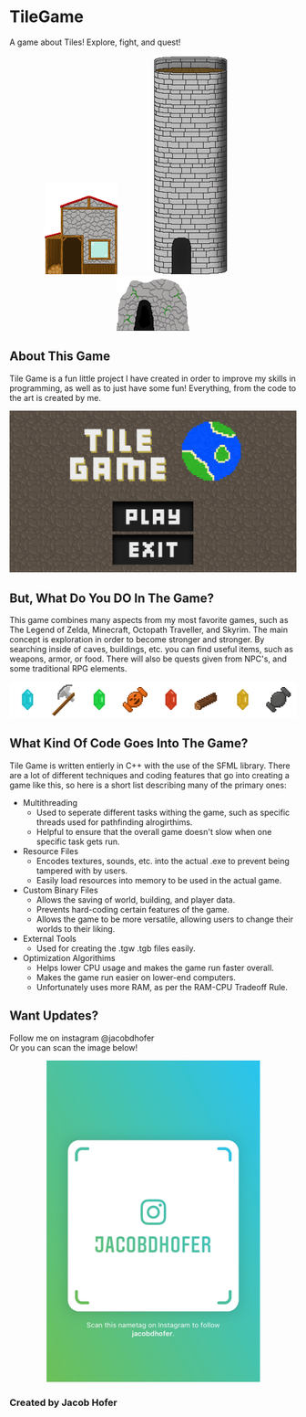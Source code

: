 # TileGame
A game about Tiles! Explore, fight, and quest!

<p align="center">
  <img width="128" height="160" src="https://github.com/CodeAX2/TileGame/blob/master/TileGame/Resources/Textures/WoodHut.png">
  &emsp;&emsp;&emsp;&emsp;
  <img width="128" height="384" src="https://github.com/CodeAX2/TileGame/blob/master/TileGame/Resources/Textures/Tower.png">
  &emsp;&emsp;&emsp;&emsp;
  <img width="128" height="96" src="https://github.com/CodeAX2/TileGame/blob/master/TileGame/Resources/Textures/CaveEntrance.png">
  
</p>




## About This Game
Tile Game is a fun little project I have created
in order to improve my skills in programming,
as well as to just have some fun! Everything,
from the code to the art is created by me. 


<p align="center">
  <img src="https://github.com/CodeAX2/TileGame/blob/master/README%20Images/Capture4.PNG">
</p>

## But, What Do You DO In The Game?
This game combines many aspects from my most
favorite games, such as The Legend of Zelda,
Minecraft, Octopath Traveller, and Skyrim.
The main concept is exploration in order to
become stronger and stronger. By searching
inside of caves, buildings, etc. you can find
useful items, such as weapons, armor, or food.
There will also be quests given from NPC's,
and some traditional RPG elements.

<p align="center">
  <img width="512" height="64" src="https://github.com/CodeAX2/TileGame/blob/master/README%20Images/Items.png">
</p>

 ## What Kind Of Code Goes Into The Game?
 Tile Game is written entierly in C++ with the use of the SFML library. 
 There are a lot of different techniques and coding features that go into
 creating a game like this, so here is a short list describing many of the primary ones:
 - Multithreading
   - Used to seperate different tasks withing the game, such as specific threads used for pathfinding alrogirthims.
   - Helpful to ensure that the overall game doesn't slow when one specific task gets run.
 - Resource Files
   - Encodes textures, sounds, etc. into the actual .exe to prevent being tampered with by users.
   - Easily load resources into memory to be used in the actual game.
 - Custom Binary Files
   - Allows the saving of world, building, and player data.
   - Prevents hard-coding certain features of the game.
   - Allows the game to be more versatile, allowing users to change their worlds to their liking.
 - External Tools
   - Used for creating the .tgw .tgb files easily.
 - Optimization Algorithims
   - Helps lower CPU usage and makes the game run faster overall.
   - Makes the game run easier on lower-end computers.
   - Unfortunately uses more RAM, as per the RAM-CPU Tradeoff Rule.

## Want Updates?
Follow me on instagram @jacobdhofer  
Or you can scan the image below!
<p align="center">
<img width="375" height="563" src="https://github.com/CodeAX2/TileGame/blob/master/README%20Images/Image-1.jpg">
 </p>

### Created by Jacob Hofer
